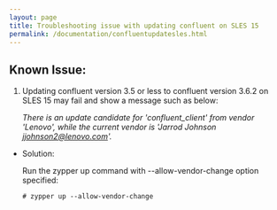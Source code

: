 ```yaml
---
layout: page
title: Troubleshooting issue with updating confluent on SLES 15
permalink: /documentation/confluentupdatesles.html
---
```


## Known Issue: 

1. Updating confluent version 3.5 or less to confluent version 3.6.2 on SLES 15 may fail and show a message such as below:

    <i>There is an update candidate for 'confluent_client' from vendor 'Lenovo', while the current vendor is 'Jarrod Johnson <jjohnson2@lenovo.com>'.</i>

- Solution:

    Run the zypper up command with --allow-vendor-change option specified:
    ```
    # zypper up --allow-vendor-change
    ```


